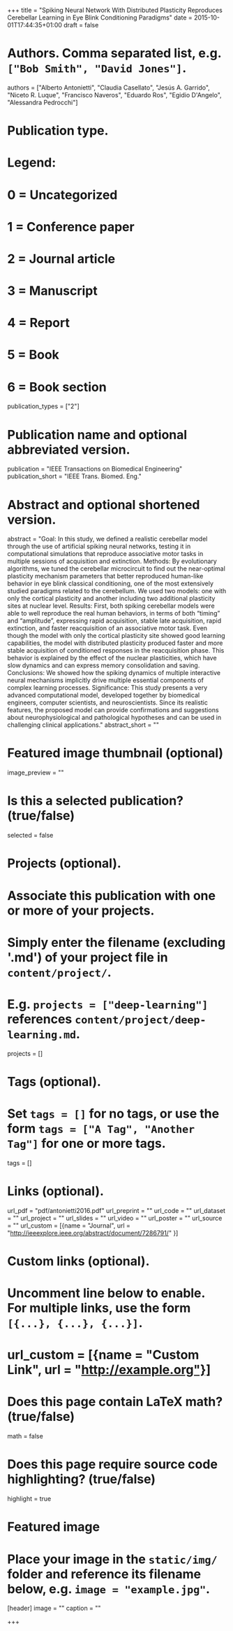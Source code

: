 +++
title = "Spiking Neural Network With Distributed Plasticity Reproduces Cerebellar Learning in Eye Blink Conditioning Paradigms"
date = 2015-10-01T17:44:35+01:00
draft = false

# Authors. Comma separated list, e.g. `["Bob Smith", "David Jones"]`.
authors = ["Alberto Antonietti", "Claudia Casellato", "Jesús A. Garrido", "Niceto R. Luque",  "Francisco Naveros", "Eduardo Ros", "Egidio D'Angelo", "Alessandra Pedrocchi"]

# Publication type.
# Legend:
# 0 = Uncategorized
# 1 = Conference paper
# 2 = Journal article
# 3 = Manuscript
# 4 = Report
# 5 = Book
# 6 = Book section
publication_types = ["2"]

# Publication name and optional abbreviated version.
publication = "IEEE Transactions on Biomedical Engineering"
publication_short = "IEEE Trans. Biomed. Eng."

# Abstract and optional shortened version.
abstract = "Goal: In this study, we defined a realistic cerebellar model through the use of artificial spiking neural networks, testing it in computational simulations that reproduce associative motor tasks in multiple sessions of acquisition and extinction. Methods: By evolutionary algorithms, we tuned the cerebellar microcircuit to find out the near-optimal plasticity mechanism parameters that better reproduced human-like behavior in eye blink classical conditioning, one of the most extensively studied paradigms related to the cerebellum. We used two models: one with only the cortical plasticity and another including two additional plasticity sites at nuclear level. Results: First, both spiking cerebellar models were able to well reproduce the real human behaviors, in terms of both “timing” and “amplitude”, expressing rapid acquisition, stable late acquisition, rapid extinction, and faster reacquisition of an associative motor task. Even though the model with only the cortical plasticity site showed good learning capabilities, the model with distributed plasticity produced faster and more stable acquisition of conditioned responses in the reacquisition phase. This behavior is explained by the effect of the nuclear plasticities, which have slow dynamics and can express memory consolidation and saving. Conclusions: We showed how the spiking dynamics of multiple interactive neural mechanisms implicitly drive multiple essential components of complex learning processes. Significance: This study presents a very advanced computational model, developed together by biomedical engineers, computer scientists, and neuroscientists. Since its realistic features, the proposed model can provide confirmations and suggestions about neurophysiological and pathological hypotheses and can be used in challenging clinical applications."
abstract_short = ""

# Featured image thumbnail (optional)
image_preview = ""

# Is this a selected publication? (true/false)
selected = false

# Projects (optional).
#   Associate this publication with one or more of your projects.
#   Simply enter the filename (excluding '.md') of your project file in `content/project/`.
#   E.g. `projects = ["deep-learning"]` references `content/project/deep-learning.md`.
projects = []

# Tags (optional).
#   Set `tags = []` for no tags, or use the form `tags = ["A Tag", "Another Tag"]` for one or more tags.
tags = []

# Links (optional).
url_pdf = "pdf/antonietti2016.pdf"
url_preprint = ""
url_code = ""
url_dataset = ""
url_project = ""
url_slides = ""
url_video = ""
url_poster = ""
url_source = ""
url_custom = [{name = "Journal", url = "http://ieeexplore.ieee.org/abstract/document/7286791/" }]

# Custom links (optional).
#   Uncomment line below to enable. For multiple links, use the form `[{...}, {...}, {...}]`.
# url_custom = [{name = "Custom Link", url = "http://example.org"}]

# Does this page contain LaTeX math? (true/false)
math = false

# Does this page require source code highlighting? (true/false)
highlight = true

# Featured image
# Place your image in the `static/img/` folder and reference its filename below, e.g. `image = "example.jpg"`.
[header]
image = ""
caption = ""

+++

